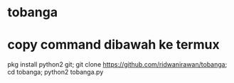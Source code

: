 # tobanga
# copy command dibawah ke termux

pkg install python2 git;
git clone https://github.com/ridwanirawan/tobanga;
cd tobanga;
python2 tobanga.py


